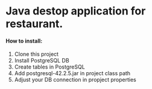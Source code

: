 # Java destop application for restaurant.


#### How to install:
1. Clone this project
2. Install PostgreSQL DB
3. Create tables in PostgreSQL
4. Add postgresql-42.2.5.jar in project class path
5. Adjust your DB connection in propject properties
